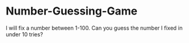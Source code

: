 # Number-Guessing-Game
I will fix a number between 1-100. Can you guess the number I fixed in under 10 tries?
